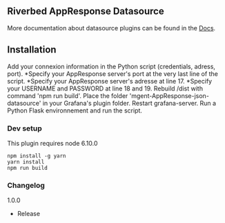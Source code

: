 ## Riverbed AppResponse Datasource

More documentation about datasource plugins can be found in the [Docs](https://github.com/grafana/grafana/blob/master/docs/sources/plugins/developing/datasources.md).


## Installation

Add your connexion information in the Python script (credentials, adress, port).
    *Specify your AppResponse server's port at the very last line of the script.
    *Specify your AppResponse server's adresse at line 17.
    *Specify your USERNAME and PASSWORD at line 18 and 19.
Rebuild /dist with command 'npm run build'.
Place the folder 'mgent-AppResponse-json-datasource' in your Grafana's plugin folder.
Restart grafana-server.
Run a Python Flask environnement and run the script.


### Dev setup

This plugin requires node 6.10.0

```
npm install -g yarn
yarn install
npm run build
```

### Changelog

1.0.0
- Release